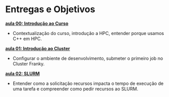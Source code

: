 # Entregas e Objetivos 

**[aula 00: Introdução ao Curso](../aulas/00-introducao/index.md)**
- Contextualização do curso, introdução a HPC, entender porque usamos C++ em HPC. 

**[aula 01: Introdução ao Cluster](../aulas/01-introducao/index.md)**
- Configurar o ambiente de desenvolvimento, submeter o primeiro job no Cluster Franky. 

**[aula 02: SLURM](../aulas/02-slurn/index.md)**
- Entender como a solicitação recursos impacta o tempo de execução de uma tarefa e compreender como pedir recursos ao SLURM.